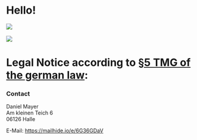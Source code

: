 # Hello!

<a href="https://github.com/anuraghazra/github-readme-stats">
  <img align="center" src="https://github-readme-stats.vercel.app/api?username=IllustrisJack&theme=github_dark&count_private=true"/>
</a>

<br>
<br>

<a href="https://github.com/anuraghazra/github-readme-stats">
  <img align="center" src="https://github-readme-stats.vercel.app/api/top-langs/?username=IllustrisJack&layout=compact&theme=github_dark&count_private=true"/>
</a>

# Legal Notice according to [§5 TMG of the german law](https://www.gesetze-im-internet.de/tmg/__5.html):

### Contact

Daniel Mayer <br>
Am kleinen Teich 6 <br>
06126 Halle <br>

E-Mail:  <a target="_blank" href="https://mailhide.io/e/6G36GDaV">https://mailhide.io/e/6G36GDaV</a>
